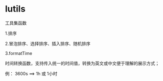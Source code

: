 # lutils
工具集函数

1.排序

2.冒泡排序、选择排序、插入排序、随机排序

3.formatTime

时间转换函数，支持传入统一的时间值，转换为英文或中文便于理解的展示方式；

例： 3600s ==> 1h 或 1小时
